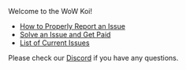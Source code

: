 Welcome to the WoW Koi!

* [How to Properly Report an Issue](https://github.com/GuabinaCore/wowkoi/wiki/How-to-Properly-Report-an-Issue)
* [Solve an Issue and Get Paid](https://github.com/GuabinaCore/wowkoi/wiki/Solve-an-Issue-and-get-Paid)
* [List of Current Issues](https://github.com/GuabinaCore/wowkoi/issues)

Please check our [Discord](https://discord.gg/wSVkTwe) if you have any questions.

